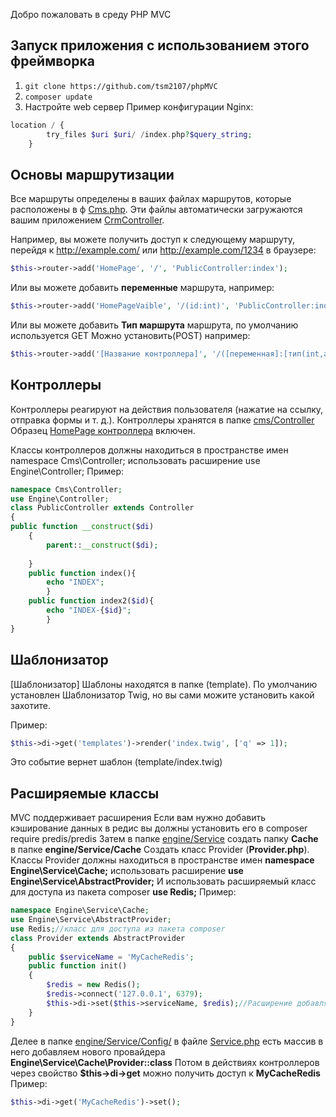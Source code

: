 Добро пожаловать в среду PHP MVC


## Запуск приложения с использованием этого фреймворка

1. ```git clone https://github.com/tsm2107/phpMVC ```
2. ```composer update```
3. Настройте web сервер
Пример конфигурации Nginx:
```php
location / {
        try_files $uri $uri/ /index.php?$query_string;
    }
```

## Основы маршрутизации
Все маршруты определены в ваших файлах маршрутов, которые расположены в ф [Cms.php](/engine/Cms.php). Эти файлы автоматически загружаются вашим приложением [CrmController](/cms/Controller/CrmController.php).

Например, вы можете получить доступ к следующему маршруту, перейдя к http://example.com/ или http://example.com/1234  в браузере:
```php
$this->router->add('HomePage', '/', 'PublicController:index');
```
Или вы можете добавить **переменные** маршрута, например:
```php
$this->router->add('HomePageVaible', '/(id:int)', 'PublicController:index2');
```
Или вы можете добавить **Тип маршрута**  маршрута, по умолчанию используется GET Можно установить(POST) например:
```php
$this->router->add('[Название контроллера]', '/([переменная]:[тип(int,any,str)])', '[Класс контроллера]:[функция]','[тип запроса (POST,GET)]');
```
## Контроллеры

Контроллеры реагируют на действия пользователя (нажатие на ссылку, отправка формы и т. д.). 
Контроллеры хранятся в папке [cms/Controller](/cms/Controller) 
Образец [HomePage контроллера](/cms/Controller/CrmController.php) включен.

Классы контроллеров должны находиться в пространстве имен namespace Cms\Controller; использовать расширение use Engine\Controller;
Пример:
```php
namespace Cms\Controller;
use Engine\Controller;
class PublicController extends Controller
{
public function __construct($di)
    {
        parent::__construct($di);
    
    }
    public function index(){
        echo "INDEX";
        }
    public function index2($id){
        echo "INDEX-{$id}";
        }
}
```

## Шаблонизатор
[Шаблонизатор] Шаблоны находятся в папке (template). По умолчанию установлен Шаблонизатор Twig, но вы сами можите установить какoй захотите.

Пример:
```php
$this->di->get('templates')->render('index.twig', ['q' => 1]);
```
Это событие вернет шаблон (template/index.twig)

## Расширяемые классы 
MVC поддерживает расширения
Если вам нужно добавить кэширование данных в редис
вы должны установить его в composer require predis/predis
Затем в папке [engine/Service](/engine/Service) создать папку **Cache** в папке **engine/Service/Cache** Создать класс Provider (**Provider.php**). 
Классы Provider должны находиться в пространстве имен **namespace Engine\Service\Cache;**
использовать расширение **use Engine\Service\AbstractProvider;** 
И использовать расширяемый класс для доступа из пакета composer **use Redis;**
Пример:
```php
namespace Engine\Service\Cache;
use Engine\Service\AbstractProvider;
use Redis;//класс для доступа из пакета composer
class Provider extends AbstractProvider
{
    public $serviceName = 'MyСacheRedis';
    public function init()
    {
        $redis = new Redis();
        $redis->connect('127.0.0.1', 6379);
        $this->di->set($this->serviceName, $redis);//Расширение добавляются методом set.
    }
}
```
 Делее в папке [engine/Service/Config/](/engine/Config/)  в файле [Service.php](/engine/Config/Service.php) есть массив в него добавляем нового провайдера **Engine\Service\Cache\Provider::class**
 Потом в действиях контроллеров через свойство **$this->di->get** можно получить доступ к **MyСacheRedis**
 Пример:
 ```php
 $this->di->get('MyСacheRedis')->set();
 ```
